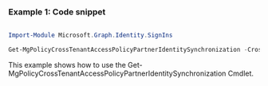 ### Example 1: Code snippet

```powershell

Import-Module Microsoft.Graph.Identity.SignIns

Get-MgPolicyCrossTenantAccessPolicyPartnerIdentitySynchronization -CrossTenantAccessPolicyConfigurationPartnerTenantId $crossTenantAccessPolicyConfigurationPartnerTenantId

```
This example shows how to use the Get-MgPolicyCrossTenantAccessPolicyPartnerIdentitySynchronization Cmdlet.


